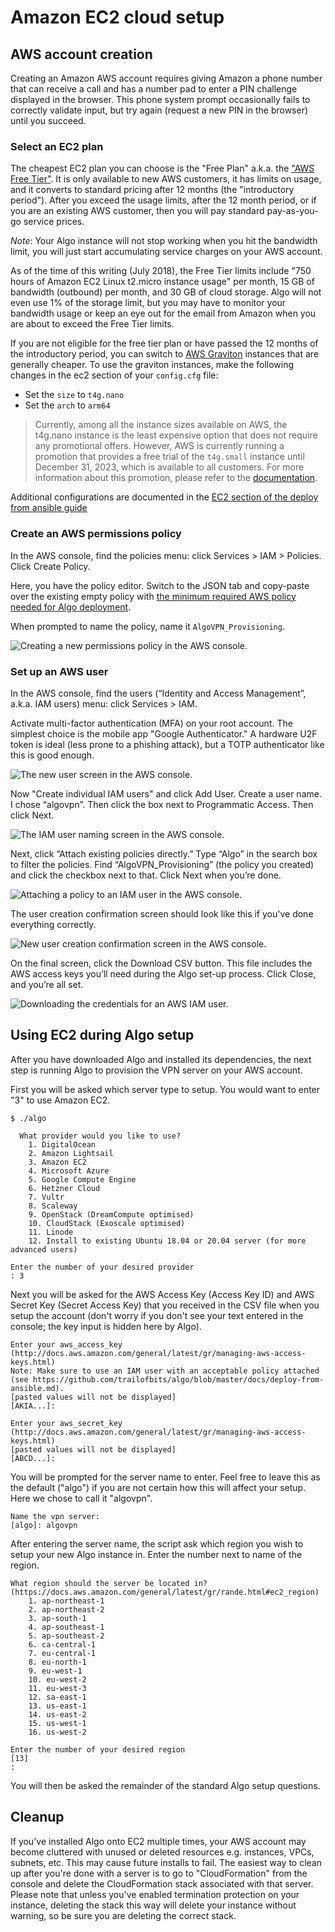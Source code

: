 # Amazon EC2 cloud setup

## AWS account creation

Creating an Amazon AWS account requires giving Amazon a phone number that can receive a call and has a number pad to enter a PIN challenge displayed in the browser. This phone system prompt occasionally fails to correctly validate input, but try again (request a new PIN in the browser) until you succeed.

### Select an EC2 plan

The cheapest EC2 plan you can choose is the "Free Plan" a.k.a. the ["AWS Free Tier"](https://aws.amazon.com/free/). It is only available to new AWS customers, it has limits on usage, and it converts to standard pricing after 12 months (the "introductory period"). After you exceed the usage limits, after the 12 month period, or if you are an existing AWS customer, then you will pay standard pay-as-you-go service prices.

*Note*: Your Algo instance will not stop working when you hit the bandwidth limit, you will just start accumulating service charges on your AWS account.

As of the time of this writing (July 2018), the Free Tier limits include "750 hours of Amazon EC2 Linux t2.micro instance  usage" per month, 15 GB of bandwidth (outbound) per month, and 30 GB of cloud storage. Algo will not even use 1% of the storage limit, but you may have to monitor your bandwidth usage or keep an eye out for the email from Amazon when you are about to exceed the Free Tier limits.

If you are not eligible for the free tier plan or have passed the 12 months of the introductory period, you can switch to [AWS Graviton](https://aws.amazon.com/ec2/graviton/) instances that are generally cheaper. To use the graviton instances, make the following changes in the ec2 section of your `config.cfg` file:
* Set the `size` to `t4g.nano`
* Set the `arch` to `arm64`

> Currently, among all the instance sizes available on AWS, the t4g.nano instance is the least expensive option that does not require any promotional offers. However, AWS is currently running a promotion that provides a free trial of the `t4g.small` instance until December 31, 2023, which is available to all customers. For more information about this promotion, please refer to the [documentation](https://aws.amazon.com/ec2/faqs/#t4g-instances).

Additional configurations are documented in the [EC2 section of the deploy from ansible guide](https://github.com/trailofbits/algo/blob/master/docs/deploy-from-ansible.md#amazon-ec2)

### Create an AWS permissions policy

In the AWS console, find the policies menu: click Services > IAM > Policies. Click Create Policy.

Here, you have the policy editor. Switch to the JSON tab and copy-paste over the existing empty policy with [the minimum required AWS policy needed for Algo deployment](https://github.com/trailofbits/algo/blob/master/docs/deploy-from-ansible.md#minimum-required-iam-permissions-for-deployment).

When prompted to name the policy, name it `AlgoVPN_Provisioning`.

![Creating a new permissions policy in the AWS console.](/docs/images/aws-ec2-new-policy.png)

### Set up an AWS user

In the AWS console, find the users (“Identity and Access Management”, a.k.a. IAM users) menu: click Services > IAM.

Activate multi-factor authentication (MFA) on your root account. The simplest choice is the mobile app "Google Authenticator." A hardware U2F token is ideal (less prone to a phishing attack), but a TOTP authenticator like this is good enough.

![The new user screen in the AWS console.](/docs/images/aws-ec2-new-user.png)

Now "Create individual IAM users" and click Add User. Create a user name. I chose “algovpn”. Then click the box next to Programmatic Access. Then click Next.

![The IAM user naming screen in the AWS console.](/docs/images/aws-ec2-new-user-name.png)

Next, click “Attach existing policies directly.” Type “Algo” in the search box to filter the policies. Find “AlgoVPN_Provisioning” (the policy you created) and click the checkbox next to that. Click Next when you’re done.

![Attaching a policy to an IAM user in the AWS console.](/docs/images/aws-ec2-attach-policy.png)

The user creation confirmation screen should look like this if you've done everything correctly.

![New user creation confirmation screen in the AWS console.](/docs/images/aws-ec2-new-user-confirm.png)

On the final screen, click the Download CSV button. This file includes the AWS access keys you’ll need during the Algo set-up process. Click Close, and you’re all set.

![Downloading the credentials for an AWS IAM user.](/docs/images/aws-ec2-new-user-csv.png)

## Using EC2 during Algo setup

After you have downloaded Algo and installed its dependencies, the next step is running Algo to provision the VPN server  on your AWS account.

First you will be asked which server type to setup. You would want to enter "3" to use Amazon EC2.

```
$ ./algo

  What provider would you like to use?
    1. DigitalOcean
    2. Amazon Lightsail
    3. Amazon EC2
    4. Microsoft Azure
    5. Google Compute Engine
    6. Hetzner Cloud
    7. Vultr
    8. Scaleway
    9. OpenStack (DreamCompute optimised)
    10. CloudStack (Exoscale optimised)
    11. Linode
    12. Install to existing Ubuntu 18.04 or 20.04 server (for more advanced users)

Enter the number of your desired provider
: 3
```

Next you will be asked for the AWS Access Key (Access Key ID) and AWS Secret Key (Secret Access Key) that you received in  the CSV file when you setup the account (don't worry if you don't see your text entered in the console; the key input is  hidden here by Algo).

```
Enter your aws_access_key (http://docs.aws.amazon.com/general/latest/gr/managing-aws-access-keys.html)
Note: Make sure to use an IAM user with an acceptable policy attached (see https://github.com/trailofbits/algo/blob/master/docs/deploy-from-ansible.md).
[pasted values will not be displayed]
[AKIA...]:

Enter your aws_secret_key (http://docs.aws.amazon.com/general/latest/gr/managing-aws-access-keys.html)
[pasted values will not be displayed]
[ABCD...]:
```

You will be prompted for the server name to enter. Feel free to leave this as the default ("algo") if you are not certain  how this will affect your setup. Here we chose to call it "algovpn".

```
Name the vpn server:
[algo]: algovpn
```

After entering the server name, the script ask which region you wish to setup your new Algo instance in. Enter the number  next to name of the region.

```
What region should the server be located in?
(https://docs.aws.amazon.com/general/latest/gr/rande.html#ec2_region)
    1. ap-northeast-1
    2. ap-northeast-2
    3. ap-south-1
    4. ap-southeast-1
    5. ap-southeast-2
    6. ca-central-1
    7. eu-central-1
    8. eu-north-1
    9. eu-west-1
    10. eu-west-2
    11. eu-west-3
    12. sa-east-1
    13. us-east-1
    14. us-east-2
    15. us-west-1
    16. us-west-2

Enter the number of your desired region
[13]
:
```

You will then be asked the remainder of the standard Algo setup questions.

## Cleanup
If you've installed Algo onto EC2 multiple times, your AWS account may become cluttered with unused or deleted resources e.g. instances, VPCs, subnets, etc. This may cause future installs to fail. The easiest way to clean up after you're done with a server is to go to "CloudFormation" from the console and delete the CloudFormation stack associated with that server. Please note that unless you've enabled termination protection on your instance, deleting the stack this way will delete your instance without warning, so be sure you are deleting the correct stack.
